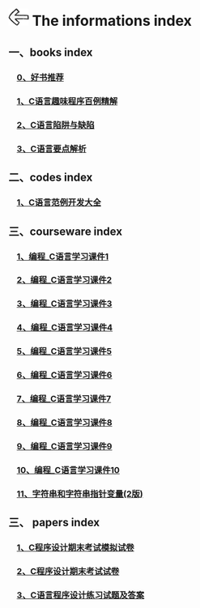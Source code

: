 # [<img style="width:40px;transform:rotate(180deg);" src="../../assets/image/back.jpg"/>](../index.md) The informations index

## 一、books index

### &emsp;[0、好书推荐](books/book_images.md)

### &emsp;[1、C语言趣味程序百例精解](books/C语言趣味程序百例精解.pdf)

### &emsp;[2、C语言陷阱与缺陷](books/C语言陷阱与缺陷.pdf)

### &emsp;[3、C语言要点解析](books/C语言要点解析.pdf)

## 二、codes index

### &emsp;[1、C语言范例开发大全](codes/C-TheCompleteReference.7z)

## 三、courseware index

<!-- ### &emsp;[0.](courseware/0.md) -->

### &emsp;[1、编程_C语言学习课件1](courseware/编程_C语言学习课件1.ppt)

### &emsp;[2、编程_C语言学习课件2](courseware/编程_C语言学习课件2.ppt)

### &emsp;[3、编程_C语言学习课件3](courseware/编程_C语言学习课件3.ppt)

### &emsp;[4、编程_C语言学习课件4](courseware/编程_C语言学习课件4.ppt)

### &emsp;[5、编程_C语言学习课件5](courseware/编程_C语言学习课件5.ppt)

### &emsp;[6、编程_C语言学习课件6](courseware/编程_C语言学习课件6.ppt)

### &emsp;[7、编程_C语言学习课件7](courseware/编程_C语言学习课件7.ppt)

### &emsp;[8、编程_C语言学习课件8](courseware/编程_C语言学习课件8.ppt)

### &emsp;[9、编程_C语言学习课件9](courseware/编程_C语言学习课件9.ppt)

### &emsp;[10、编程_C语言学习课件10](courseware/编程_C语言学习课件10.ppt)

### &emsp;[11、字符串和字符串指针变量(2版)](courseware/字符串和字符串指针变量\(2版\).ppt)

## 三、 papers index

### &emsp;[1、C程序设计期末考试模拟试卷](papers/C程序设计期末考试模拟试卷.rar)

### &emsp;[2、C程序设计期末考试试卷](papers/C程序设计期末考试试卷.rar)

### &emsp;[3、C语言程序设计练习试题及答案](papers/C语言程序设计练习试题及答案.rar)

